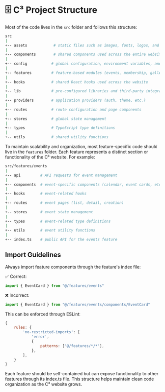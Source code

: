 # 🗄️ C³ Project Structure

Most of the code lives in the `src` folder and follows this structure:

```sh
src
|
+-- assets            # static files such as images, fonts, logos, and club-related media
|
+-- components        # shared components used across the entire website
|
+-- config           # global configuration, environment variables, and theme settings
|
+-- features         # feature-based modules (events, membership, gallery, etc.)
|
+-- hooks            # shared React hooks used across the website
|
+-- lib              # pre-configured libraries and third-party integrations
|
+-- providers        # application providers (auth, theme, etc.)
|
+-- routes           # route configuration and page components
|
+-- stores           # global state management
|
+-- types            # TypeScript type definitions
|
+-- utils            # shared utility functions
```

To maintain scalability and organization, most feature-specific code should live in the `features` folder. Each feature represents a distinct section or functionality of the C³ website. For example:

```sh
src/features/events
|
+-- api         # API requests for event management
|
+-- components  # event-specific components (calendar, event cards, etc.)
|
+-- hooks       # event-related hooks
|
+-- routes      # event pages (list, detail, creation)
|
+-- stores      # event state management
|
+-- types       # event-related type definitions
|
+-- utils       # event utility functions
|
+-- index.ts    # public API for the events feature
```

## Import Guidelines

Always import feature components through the feature's index file:

✅ Correct:
```typescript
import { EventCard } from "@/features/events"
```

❌ Incorrect:
```typescript
import { EventCard } from "@/features/events/components/EventCard"
```

This can be enforced through ESLint:

```js
{
    rules: {
        'no-restricted-imports': [
            'error',
            {
                patterns: ['@/features/*/*'],
            },
        ],
    }
}
```

Each feature should be self-contained but can expose functionality to other features through its index.ts file. This structure helps maintain clean code organization as the C³ website grows. 